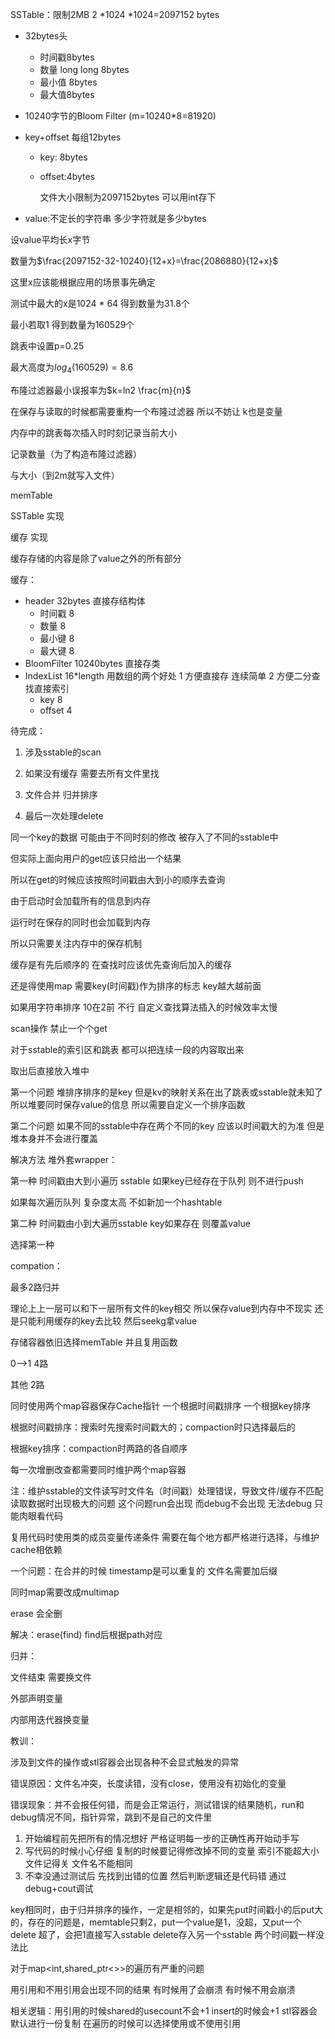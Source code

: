 SSTable：限制2MB 2 *1024 *1024=2097152 bytes

- 32bytes头

  - 时间戳8bytes
  - 数量 long long    8bytes
  - 最小值 8bytes
  - 最大值8bytes

- 10240字节的Bloom Filter (m=10240*8=81920)

- key+offset 每组12bytes

  - key: 8bytes

  - offset:4bytes

    文件大小限制为2097152bytes 可以用int存下

- value:不定长的字符串 多少字符就是多少bytes

设value平均长x字节

数量为$\frac{2097152-32-10240}{12+x}=\frac{2086880}{12+x}$

这里x应该能根据应用的场景事先确定

测试中最大的x是1024 * 64 得到数量为31.8个

最小若取1 得到数量为160529个



跳表中设置p=0.25

最大高度为$log_4(160529)=8.6$

布隆过滤器最小误报率为$k=ln2 \frac{m}{n}$ 

在保存与读取的时候都需要重构一个布隆过滤器 所以不妨让 k也是变量



内存中的跳表每次插入时时刻记录当前大小

记录数量（为了构造布隆过滤器）

与大小（到2m就写入文件）



memTable

SSTable 实现

缓存 实现



缓存存储的内容是除了value之外的所有部分

缓存：

- header 32bytes 直接存结构体
  - 时间戳 8
  - 数量 8
  - 最小键 8
  - 最大键 8
- BloomFilter 10240bytes 直接存类
- IndexList 16*length   用数组的两个好处 1 方便直接存  连续简单  2 方便二分查找直接索引
  - key 8
  - offset 4



待完成：

1. 涉及sstable的scan

2. 如果没有缓存 需要去所有文件里找
3. 文件合并 归并排序
4. 最后一次处理delete





同一个key的数据 可能由于不同时刻的修改  被存入了不同的sstable中

但实际上面向用户的get应该只给出一个结果

所以在get的时候应该按照时间戳由大到小的顺序去查询



由于启动时会加载所有的信息到内存

运行时在保存的同时也会加载到内存

所以只需要关注内存中的保存机制



缓存是有先后顺序的   在查找时应该优先查询后加入的缓存

还是得使用map 需要key(时间戳)作为排序的标志  key越大越前面

如果用字符串排序 10在2前 不行 自定义查找算法插入的时候效率太慢



scan操作 禁止一个个get

对于sstable的索引区和跳表 都可以把连续一段的内容取出来

取出后直接放入堆中

第一个问题 堆排序排序的是key  但是kv的映射关系在出了跳表或sstable就未知了 所以堆要同时保存value的信息 所以需要自定义一个排序函数

第二个问题 如果不同的sstable中存在两个不同的key  应该以时间戳大的为准 但是堆本身并不会进行覆盖

解决方法 堆外套wrapper：

第一种 时间戳由大到小遍历 sstable  如果key已经存在于队列 则不进行push

如果每次遍历队列 复杂度太高 不如新加一个hashtable

第二种 时间戳由小到大遍历sstable key如果存在 则覆盖value

选择第一种





compation：

最多2路归并

理论上上一层可以和下一层所有文件的key相交 所以保存value到内存中不现实 还是只能利用缓存的key去比较 然后seekg拿value

存储容器依旧选择memTable 并且复用函数



0-->1 4路

其他 2路



同时使用两个map容器保存Cache指针  一个根据时间戳排序 一个根据key排序

根据时间戳排序：搜索时先搜索时间戳大的；compaction时只选择最后的

根据key排序：compaction时两路的各自顺序

每一次增删改查都需要同时维护两个map容器

注：维护sstable的文件读写时文件名（时间戳）处理错误，导致文件/缓存不匹配 读取数据时出现极大的问题 这个问题run会出现 而debug不会出现 无法debug 只能肉眼看代码

复用代码时使用类的成员变量传递条件 需要在每个地方都严格进行选择，与维护cache相依赖



一个问题：在合并的时候 timestamp是可以重复的 文件名需要加后缀

同时map需要改成multimap

erase 会全删

解决：erase(find) find后根据path对应



归并：

文件结束 需要换文件

外部声明变量

内部用迭代器换变量



教训：

涉及到文件的操作或stl容器会出现各种不会显式触发的异常

错误原因：文件名冲突，长度读错，没有close，使用没有初始化的变量

错误现象：并不会报任何错，而是会正常运行，测试错误的结果随机，run和debug情况不同，指针异常，跳到不是自己的文件里

1. 开始编程前先把所有的情况想好  严格证明每一步的正确性再开始动手写
2. 写代码的时候小心仔细 复制的时候要记得修改掉不同的变量  索引不能超大小 文件记得关 文件名不能相同
3. 不幸没通过测试后 先找到出错的位置  然后判断逻辑还是代码错 通过debug+cout调试

key相同时，由于归并排序的操作，一定是相邻的，如果先put时间戳小的后put大的，存在的问题是，memtable只剩2，put一个value是1，没超，又put一个delete 超了，会把1直接写入sstable delete存入另一个sstable 两个时间戳一样没法比



对于map<int,shared_ptr<>>的遍历有严重的问题

用引用和不用引用会出现不同的结果 有时候用了会崩溃 有时候不用会崩溃

相关逻辑：用引用的时候shared的usecount不会+1 insert的时候会+1 stl容器会默认进行一份复制 在遍历的时候可以选择使用或不使用引用
